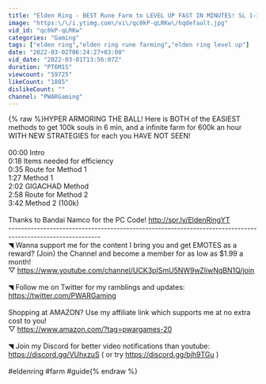```yaml
---
title: "Elden Ring - BEST Rune Farm to LEVEL UP FAST IN MINUTES! SL 1-125 EASY | Leveling Guide"
image: "https:\/\/i.ytimg.com\/vi\/qc0kP-qLRKw\/hqdefault.jpg"
vid_id: "qc0kP-qLRKw"
categories: "Gaming"
tags: ["elden ring","elden ring rune farming","elden ring level up"]
date: "2022-03-02T06:24:27+03:00"
vid_date: "2022-03-01T13:56:07Z"
duration: "PT6M1S"
viewcount: "59725"
likeCount: "1885"
dislikeCount: ""
channel: "PWARGaming"
---
```

{% raw %}HYPER ARMORING THE BALL! Here is BOTH of the EASIEST methods to get 100k souls in 6 min, and a infinite farm for 600k an hour WITH NEW STRATEGIES for each you HAVE NOT SEEN!<br /><br />00:00 Intro<br />0:18 Items needed for efficiency<br />0:35 Route for Method 1<br />1:27 Method 1<br />2:02 GIGACHAD Method<br />2:58 Route for Method 2<br />3:42 Method 2 (100k)<br /><br />Thanks to Bandai Namco for the PC Code! <a rel="nofollow" target="blank" href="http://spr.ly/EldenRingYT">http://spr.ly/EldenRingYT</a><br />-----------------------------------------------------------------------------------------------------------<br />◥ Wanna support me for the content I bring you and get EMOTES as a reward? (Join) the Channel and become a member for as low as $1.99 a month! <br />▽ <a rel="nofollow" target="blank" href="https://www.youtube.com/channel/UCK3pISmU5NW9wZliwNqBN1Q/join">https://www.youtube.com/channel/UCK3pISmU5NW9wZliwNqBN1Q/join</a><br /><br />◥ Follow me on Twitter for my ramblings and updates: <br /><a rel="nofollow" target="blank" href="https://twitter.com/PWARGaming">https://twitter.com/PWARGaming</a><br /><br />Shopping at AMAZON? Use my affiliate link which supports me at no extra cost to you!<br />▽  <a rel="nofollow" target="blank" href="https://www.amazon.com/?tag=pwargames-20">https://www.amazon.com/?tag=pwargames-20</a><br /><br />◥ Join my Discord for better video notifications than youtube:<br /><a rel="nofollow" target="blank" href="https://discord.gg/VUhxzuS">https://discord.gg/VUhxzuS</a> ( or try <a rel="nofollow" target="blank" href="https://discord.gg/bjh9TGu">https://discord.gg/bjh9TGu</a> )<br /><br />#eldenring  #farm  #guide{% endraw %}
